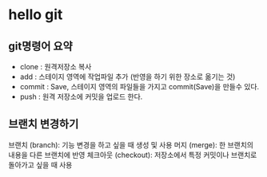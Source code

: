 # hello git

## git명령어 요약

- clone : 원격저장소 복사
- add : 스테이지 영역에 작업파일 추가 (반영을 하기 위한 장소로 옮기는 것)
- commit : Save, 스테이지 영역의 파일들을 가지고 commit(Save)을 만들수 있다.
- push : 원격 저장소에 커밋을 업로드 한다.

## 브랜치 변경하기

브랜치 (branch): 기능 변경을 하고 싶을 때 생성 및 사용
머지 (merge): 한 브랜치의 내용을 다른 브랜치에 반영
체크아웃 (checkout): 저장소에서 특정 커밋이나 브랜치로 돌아가고 싶을 때 사용
